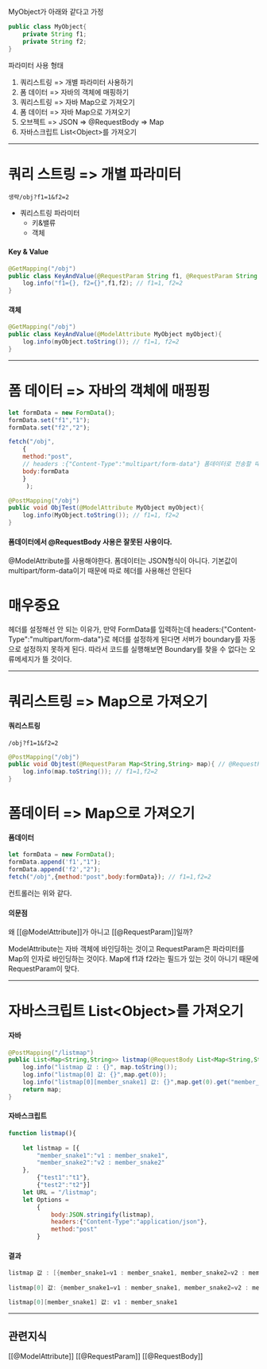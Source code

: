 


MyObject가 아래와 같다고 가정
```java
public class MyObject{
	private String f1;
	private String f2;
}
```
파라미터 사용 형태
1. 쿼리스트링 => 개별 파라미터 사용하기
2. 폼 데이터 => 자바의 객체에 매핑하기
3. 쿼리스트링 => 자바 Map으로 가져오기
4. 폼 데이터 => 자바 Map으로 가져오기
5. 오브젝트 => JSON => @RequestBody => Map
6. 자바스크립트 List\<Object\>를 가져오기 
---
# 쿼리 스트링 => 개별 파라미터

`생략/obj?f1=1&f2=2`

* 쿼리스트링 파라미터
	* 키&밸류
	* 객체
#### Key & Value
```java
@GetMapping("/obj")
public class KeyAndValue(@RequestParam String f1, @RequestParam String f2){
	log.info("f1={}, f2={}",f1,f2); // f1=1, f2=2
}
```

#### 객체

```java
@GetMapping("/obj")
public class KeyAndValue(@ModelAttribute MyObject myObject){
	log.info(myObject.toString()); // f1=1, f2=2
}
```

---
# 폼 데이터 => 자바의 객체에 매핑핑

```js
let formData = new FormData();
formData.set("f1","1");
formData.set("f2","2");

fetch("/obj",
	{
	method:"post",
	// headers :{"Content-Type":"multipart/form-data"} 폼데이터로 전송할 때는 헤더를 입력해선 안 된다.
	body:formData
	}
	 );
```

```java
@PostMapping("/obj")
public void ObjTest(@ModelAttribute MyObject myObject){
	log.info(MyObject.toString()); // f1=1, f2=2
}
```

#### 폼데이터에서 @RequestBody 사용은 잘못된 사용이다.
@ModelAttribute를 사용해야한다. 폼데이터는 JSON형식이 아니다.
기본값이 multipart/form-data이기 때문에 따로 헤더를 사용해선 안된다
# 매우중요

헤더를 설정해선 안 되는 이유가, 만약 FormData를 입력하는데
headers:{"Content-Type":"multipart/form-data"}로 헤더를 설정하게 된다면
서버가 boundary를 자동으로 설정하지 못하게 된다. 따라서 코드를 실행해보면 Boundary를 찾을 수 없다는 오류메세지가 뜰 것이다.


----
# 쿼리스트링 => Map으로 가져오기
#### 쿼리스트링
`/obj?f1=1&f2=2`

```java
@PostMapping("/obj")
public void Objtest(@RequestParam Map<String,String> map){ // @RequestParam 생략
	log.info(map.toString()); // f1=1,f2=2
}
```

# 폼데이터 => Map으로 가져오기
#### 폼데이터
```js
let formData = new FormData();
formData.append('f1',"1");
formData.append('f2',"2");
fetch("/obj",{method:"post",body:formData}); // f1=1,f2=2
```
컨트롤러는 위와 같다.

#### 의문점
왜 [[@ModelAttribute]]가 아니고 [[@RequestParam]]일까?

ModelAttribute는 자바 객체에 바인딩하는 것이고 RequestParam은 파라미터를 Map의 인자로 바인딩하는 것이다. Map에 f1과 f2라는 필드가 있는 것이 아니기 때문에 RequestParam이 맞다.


---
# 자바스크립트 List\<Object\>를 가져오기 

#### 자바
```java
@PostMapping("/listmap")  
public List<Map<String,String>> listmap(@RequestBody List<Map<String,String>> map){  
    log.info("listmap 값 : {}", map.toString());  
    log.info("listmap[0] 값: {}",map.get(0));  
    log.info("listmap[0][member_snake1] 값: {}",map.get(0).get("member_snake1"));  
    return map;  
}
```
#### 자바스크립트
```js
function listmap(){  
  
    let listmap = [{  
        "member_snake1":"v1 : member_snake1",  
        "member_snake2":"v2 : member_snake2"  
    },  
        {"test1":"t1"},  
        {"test2":"t2"}]  
    let URL = "/listmap";  
    let Options =  
        {  
            body:JSON.stringify(listmap),  
            headers:{"Content-Type":"application/json"},  
            method:"post"  
        }
```

#### 결과
```java
listmap 값 : [{member_snake1=v1 : member_snake1, member_snake2=v2 : member_snake2}, {test1=t1}, {test2=t2}]
 
listmap[0] 값: {member_snake1=v1 : member_snake1, member_snake2=v2 : member_snake2}

listmap[0][member_snake1] 값: v1 : member_snake1
```
---

## 관련지식
[[@ModelAttribute]]
[[@RequestParam]]
[[@RequestBody]]
